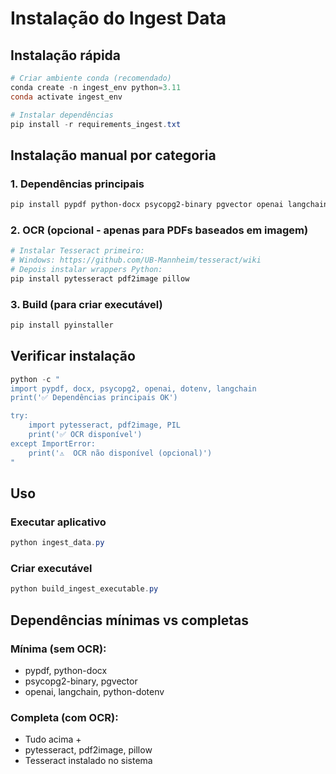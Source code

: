 # Instalação do Ingest Data

## Instalação rápida
```powershell
# Criar ambiente conda (recomendado)
conda create -n ingest_env python=3.11
conda activate ingest_env

# Instalar dependências
pip install -r requirements_ingest.txt
```

## Instalação manual por categoria

### 1. Dependências principais
```powershell
pip install pypdf python-docx psycopg2-binary pgvector openai langchain python-dotenv
```

### 2. OCR (opcional - apenas para PDFs baseados em imagem)
```powershell
# Instalar Tesseract primeiro:
# Windows: https://github.com/UB-Mannheim/tesseract/wiki
# Depois instalar wrappers Python:
pip install pytesseract pdf2image pillow
```

### 3. Build (para criar executável)
```powershell
pip install pyinstaller
```

## Verificar instalação
```powershell
python -c "
import pypdf, docx, psycopg2, openai, dotenv, langchain
print('✅ Dependências principais OK')

try:
    import pytesseract, pdf2image, PIL
    print('✅ OCR disponível')
except ImportError:
    print('⚠️  OCR não disponível (opcional)')
"
```

## Uso

### Executar aplicativo
```powershell
python ingest_data.py
```

### Criar executável
```powershell
python build_ingest_executable.py
```

## Dependências mínimas vs completas

### Mínima (sem OCR):
- pypdf, python-docx
- psycopg2-binary, pgvector  
- openai, langchain, python-dotenv

### Completa (com OCR):
- Tudo acima +
- pytesseract, pdf2image, pillow
- Tesseract instalado no sistema